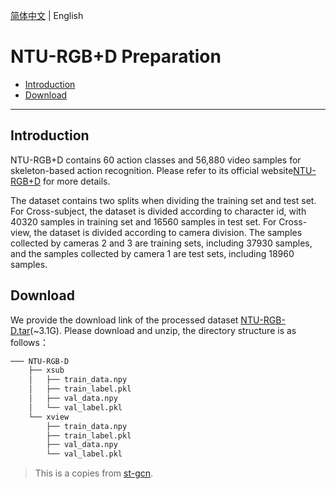 [简体中文](../../zh-CN/dataset/ntu-rgbd.md) | English

# NTU-RGB+D Preparation

- [Introduction](#Introduction)
- [Download](#Download)

---


## Introduction

NTU-RGB+D contains 60 action classes and 56,880 video samples for skeleton-based action recognition. Please refer to its official website[NTU-RGB+D](https://rose1.ntu.edu.sg/dataset/actionRecognition/) for more details.

The dataset contains two splits when dividing the training set and test set. For Cross-subject, the dataset is divided according to character id, with 40320 samples in training set and 16560 samples in test set. For Cross-view, the dataset is divided according to camera division. The samples collected by cameras 2 and 3 are training sets, including 37930 samples, and the samples collected by camera 1 are test sets, including 18960 samples.

## Download

We provide the download link of the processed dataset [NTU-RGB-D.tar](https://videotag.bj.bcebos.com/Data/NTU-RGB-D.tar)(~3.1G). Please download and unzip, the directory structure is as follows：

```txt
─── NTU-RGB-D
    ├── xsub
    │   ├── train_data.npy
    │   ├── train_label.pkl
    │   ├── val_data.npy
    │   └── val_label.pkl
    └── xview
        ├── train_data.npy
        ├── train_label.pkl
        ├── val_data.npy
        └── val_label.pkl
```

> This is a copies from [st-gcn](https://github.com/open-mmlab/mmskeleton/blob/master/doc/SKELETON_DATA.md).
